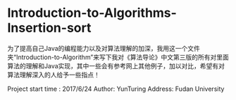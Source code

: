 # Introduction-to-Algorithms-Insertion-sort

为了提高自己Java的编程能力以及对算法理解的加深，我用这一个文件夹“Introduction-to-Algorithm”来写下我对《算法导论》中文第三版的所有对里面算法的理解和Java实现，其中一些会有参考网上其他例子，加以对比，希望有对算法理解深入的人给予一些指点！

Project start time : 2017/6/24
Author: YunTuring
Address: Fudan University
